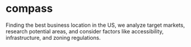 # compass
Finding the best business location in the US, we analyze target markets, research potential areas, and consider factors like accessibility, infrastructure, and zoning regulations.
